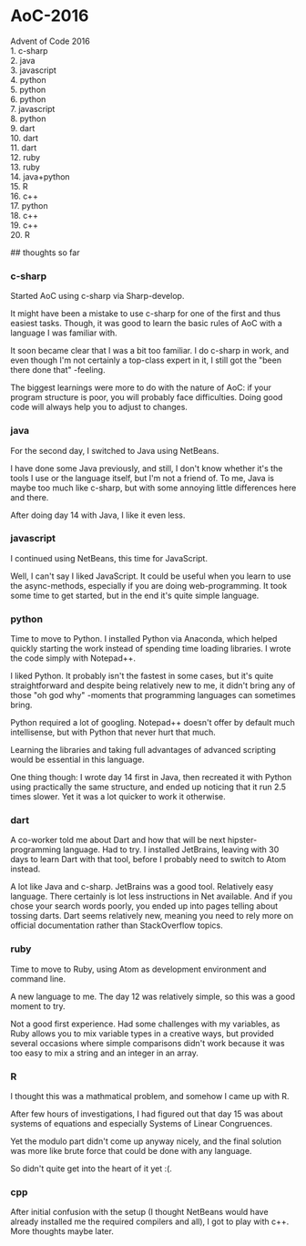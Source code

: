 # AoC-2016
<p>
Advent of Code 2016<br/>
1. c-sharp<br/>
2. java<br/>
3. javascript<br/>
4. python<br/>
5. python<br/>
6. python<br/>
7. javascript<br/>
8. python<br/>
9. dart<br/>
10. dart<br/>
11. dart<br/>
12. ruby<br/>
13. ruby<br/>
14. java+python<br/>
15. R<br/>
16. c++<br/>
17. python<br/>
18. c++<br/>
19. c++<br/>
20. R<br/>
</p>
## thoughts so far

### c-sharp
Started AoC using c-sharp via Sharp-develop.

It might have been a mistake to use c-sharp for one of the first and thus easiest tasks. Though, it was good to learn the basic rules of AoC with a language I was familiar with.

It soon became clear that I was a bit too familiar. I do c-sharp in work, and even though I'm not certainly a top-class expert in it, I still got the "been there done that" -feeling.

The biggest learnings were more to do with the nature of AoC: if your program structure is poor, you will probably face difficulties. Doing good code will always help you to adjust to changes.

### java
For the second day, I switched to Java using NetBeans.

I have done some Java previously, and still, I don't know whether it's the tools I use or the language itself, but I'm not a friend of. To me, Java is maybe too much like c-sharp, but with some annoying little differences here and there.

After doing day 14 with Java, I like it even less.

### javascript
I continued using NetBeans, this time for JavaScript.

Well, I can't say I liked JavaScript. It could be useful when you learn to use the async-methods, especially if you are doing web-programming. It took some time to get started, but in the end it's quite simple language.

### python
Time to move to Python. I installed Python via Anaconda, which helped quickly starting the work instead of spending time loading libraries. I wrote the code simply with Notepad++.

I liked Python. It probably isn't the fastest in some cases, but it's quite straightforward and despite being relatively new to me, it didn't bring any of those "oh god why" -moments that programming languages can sometimes bring.

Python required a lot of googling. Notepad++ doesn't offer by default much intellisense, but with Python that never hurt that much.

Learning the libraries and taking full advantages of advanced scripting would be essential in this language.

One thing though: I wrote day 14 first in Java, then recreated it with Python using practically the same structure, and ended up noticing that it run 2.5 times slower. Yet it was a lot quicker to work it otherwise.

### dart
A co-worker told me about Dart and how that will be next hipster-programming language. Had to try. I installed JetBrains, leaving with 30 days to learn Dart with that tool, before I probably need to switch to Atom instead.

A lot like Java and c-sharp. JetBrains was a good tool. Relatively easy language. There certainly is lot less instructions in Net available. And if you chose your search words poorly, you ended up into pages telling about tossing darts. Dart seems relatively new, meaning you need to rely more on official documentation rather than StackOverflow topics.

### ruby
Time to move to Ruby, using Atom as development environment and command line.

A new language to me. The day 12 was relatively simple, so this was a good moment to try.

Not a good first experience. Had some challenges with my variables, as Ruby allows you to mix variable types in a creative ways, but provided several occasions where simple comparisons didn't work because it was too easy to mix a string and an integer in an array.

### R
I thought this was a mathmatical problem, and somehow I came up with R.

After few hours of investigations, I had figured out that day 15 was about systems of equations and especially Systems of Linear Congruences.

Yet the modulo part didn't come up anyway nicely, and the final solution was more like brute force that could be done with any language.

So didn't quite get into the heart of it yet :(.

### cpp
After initial confusion with the setup (I thought NetBeans would have already installed me the required compilers and all), I got to play with c++. More thoughts maybe later.
